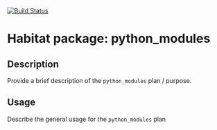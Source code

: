 [![Build Status](https://travis-ci.org/bixu/python_modules.svg?branch=master)](https://travis-ci.org/bixu/python_modules)
# Habitat package: python_modules

## Description

Provide a brief description of the `python_modules` plan / purpose.

## Usage

Describe the general usage for the `python_modules` plan

